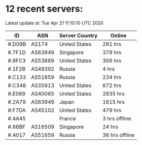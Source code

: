 # 12 recent servers:

Latest update at: Tue Apr 21 11:10:10 UTC 2020

| ID | ASN | Server Country | Online |
| -- | --- | -------------- | ------ |
| #.D09B | AS174 | United States | 291 hrs |
| #.7F1D | AS63949 | Singapore | 378 hrs |
| #.9FC3 | AS53889 | United States | 306 hrs |
| #.1F2B | AS49392 | Russia | 4 hrs |
| #.C133 | AS51659 | Russia | 234 hrs |
| #.C348 | AS35913 | United States | 672 hrs |
| #.E069 | AS40065 | United States | 2935 hrs |
| #.2A79 | AS63949 | Japan | 1615 hrs |
| #.F7DA | AS45102 | United States | 479 hrs |
| #.4A45 |  | France | 3 hrs offline |
| #.66BF | AS16509 | Singapore | 24 hrs |
| #.4017 | AS51659 | Russia | 36 hrs offline |

